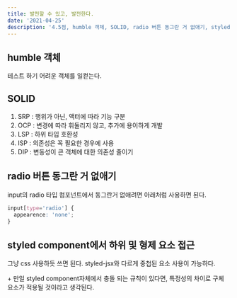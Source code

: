 ```yaml
---
title: 발전할 수 있고, 발전한다.
date: '2021-04-25'
description: '4.5점, humble 객체, SOLID, radio 버튼 동그란 거 없애기, styled component에서 하위 및 형제 요소 접근'
---
```


## humble 객체

테스트 하기 어려운 객체를 일컫는다.

## SOLID

1. SRP : 행위가 아닌, 액터에 따라 기능 구분
1. OCP : 변경에 따라 휘둘리지 않고, 추가에 용이하게 개발
1. LSP : 하위 타입 호환성
1. ISP : 의존성은 꼭 필요한 경우에 사용
1. DIP : 변동성이 큰 객체에 대한 의존성 줄이기

## radio 버튼 동그란 거 없애기

input의 radio 타입 컴포넌트에서 동그란거 없애려면 아래처럼 사용하면 된다.

```css
input[type='radio'] {
  appearence: 'none';
}
```

## styled component에서 하위 및 형제 요소 접근

그냥 css 사용하듯 쓰면 된다. styled-jsx와 다르게 중첩된 요소 사용이 가능하다.

\+ 만일 styled component자체에서 충돌 되는 규칙이 있다면, 특정성의 차이로 구체 요소가 적용될 것이라고 생각된다.
